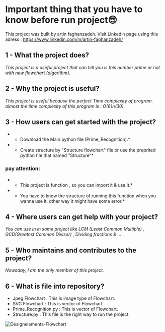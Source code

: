 # **Important thing that you have to know before run project😎**

This project was built by artin faghanzadeh.
Visit Linkedin page using this adress : https://www.linkedin.com/in/artin-faghanzadeh/

## 1 - What the project does?

*This project is a useful project that can tell you is this number prime or not with new flowchart (algorithm).*

## 2 - Why the project is useful?

*This project is useful because the perfect Time complexity of program. almost the time complexity of this program is : O(61n/30).*

## 3 - How users can get started with the project?

* - Download the Main python file (Prime_Recognition).*
* - Create structure by "Structure flowchart" file or use the preprited python file that named "Structure"*

###  pay attention:
* - This project is function , so you can import it & use it.*
* - You have to know the structure of running this function when you wanna use it. other way it might have some error.*

## 4 - Where users can get help with your project?

*You can use in in some project like LCM (Least Common Multiple) , GCD(Greatest Common Divisor) , Dividing fractions & ... .*

## 5 - Who maintains and contributes to the project?

*Nowaday, I am the only member of this project.*

## 6 - What is file into repository?
 - Jpeg Flowchart : This is image type of Flowchart.
 - SVG Flowchart : This is vector of Flowchart.
 - Prime_Recognition.py : This is vector of Flowchart.
 - Structure.py : This file is the right way to run the project.
 
 
![Designelements-Flowchart](https://user-images.githubusercontent.com/96824756/178903848-ba134f05-a324-444c-befd-a791a1606c76.png)
